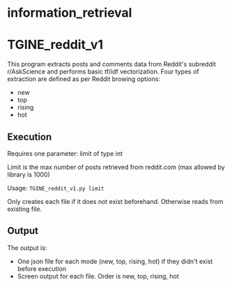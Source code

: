 # information_retrieval
# TGINE_reddit_v1

This program extracts posts and comments data from Reddit's subreddit r/AskScience and performs basic tf/idf vectorization. Four types of extraction are defined as per Reddit browing options:

- new
- top
- rising
- hot

## Execution

Requires one parameter: limit of type int 

Limit is the max number of posts retrieved from reddit.com (max allowed by library is 1000)

Usage: `TGINE_reddit_v1.py limit`
 
Only creates each file if it does not exist beforehand. Otherwise reads from existing file.

## Output

The output is:

- One json file for each mode (new, top, rising, hot) if they didn't exist before execution
- Screen output for each file. Order is new, top, rising, hot
